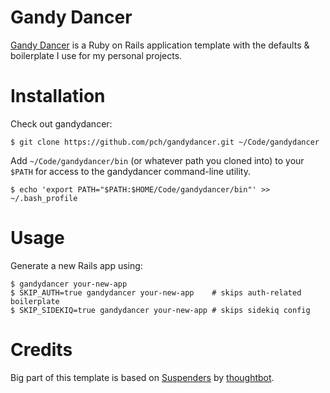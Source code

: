 # Gandy Dancer

[Gandy Dancer](https://en.wikipedia.org/wiki/Gandy_dancer) is a Ruby on Rails
application template with the defaults & boilerplate I use for my personal
projects.

# Installation

Check out gandydancer:

~~~ shell
$ git clone https://github.com/pch/gandydancer.git ~/Code/gandydancer
~~~

Add `~/Code/gandydancer/bin` (or whatever path you cloned into) to your `$PATH`
for access to the gandydancer command-line utility.

~~~ shell
$ echo 'export PATH="$PATH:$HOME/Code/gandydancer/bin"' >> ~/.bash_profile
~~~

# Usage

Generate a new Rails app using:

~~~ shell
$ gandydancer your-new-app
$ SKIP_AUTH=true gandydancer your-new-app    # skips auth-related boilerplate
$ SKIP_SIDEKIQ=true gandydancer your-new-app # skips sidekiq config
~~~

# Credits

Big part of this template is based on [Suspenders][suspenders] by [thoughtbot][thoughtbot].

[suspenders]: https://github.com/thoughtbot/suspenders
[thoughtbot]: http://thoughtbot.com
